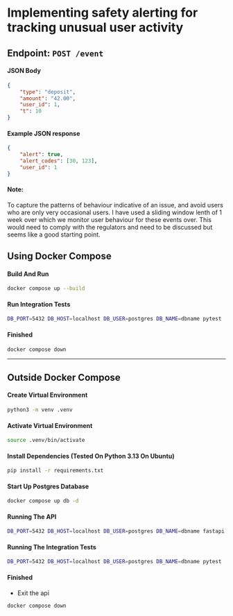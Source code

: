 # Implementing safety alerting for tracking unusual user activity

## Endpoint: `POST /event`

#### JSON Body 
```json
{
	"type": "deposit",
	"amount": "42.00",
	"user_id": 1,
	"t": 10
}
```
#### Example JSON response
```json
{
	"alert": true,
	"alert_codes": [30, 123],
	"user_id": 1
}
```

#### Note:
To capture the patterns of behaviour indicative of an issue, and avoid users who are only very occasional users. 
I have used a sliding window lenth of 1 week over which we monitor user behaviour for these events over. 
This would need to comply with the regulators and need to be discussed but seems like a good starting point.


## Using Docker Compose
#### Build And Run
```bash
docker compose up --build
```

#### Run Integration Tests
```bash
DB_PORT=5432 DB_HOST=localhost DB_USER=postgres DB_NAME=dbname pytest
```

#### Finished
```bash
docker compose down
```

-----------------------------------------------------

## Outside Docker Compose
#### Create Virtual Environment
```bash
python3 -m venv .venv
```

#### Activate Virtual Environment
```bash
source .venv/bin/activate
```

#### Install Dependencies (Tested On Python 3.13 On Ubuntu)
```bash
pip install -r requirements.txt
```

#### Start Up Postgres Database
```bash
docker compose up db -d
```

#### Running The API
```bash
DB_PORT=5432 DB_HOST=localhost DB_USER=postgres DB_NAME=dbname fastapi dev main.py
```

#### Running The Integration Tests
```bash
DB_PORT=5432 DB_HOST=localhost DB_USER=postgres DB_NAME=dbname pytest
```

#### Finished
- Exit the api
```bash
docker compose down
```
